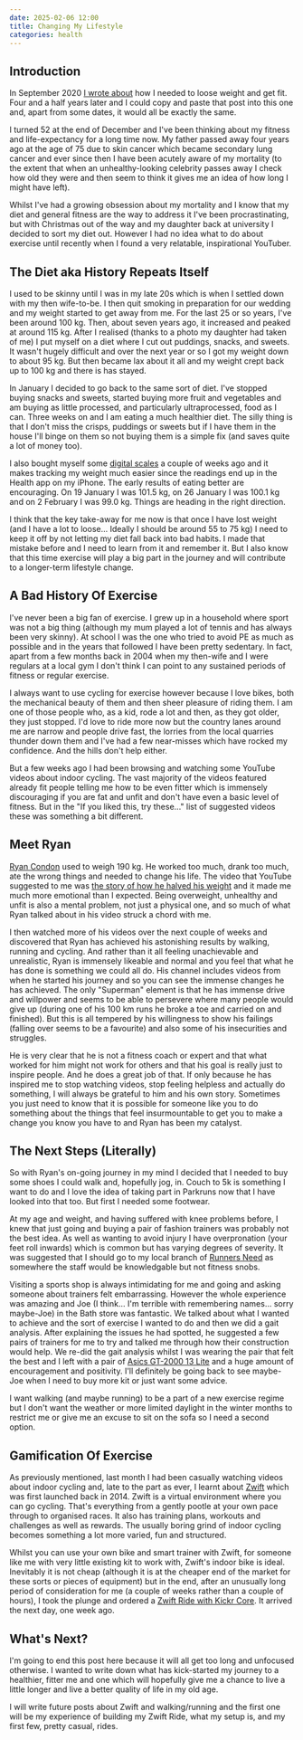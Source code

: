 ```yaml
---
date: 2025-02-06 12:00
title: Changing My Lifestyle
categories: health
---
```


## Introduction

In September 2020 [I wrote about](https://blog.sgawolf.com/post/2020-09-13-weight-and-health) how I needed to loose weight and get fit. Four and a half years later and I could copy and paste that post into this one and, apart from some dates, it would all be exactly the same.

I turned 52 at the end of December and I've been thinking about my fitness and life-expectancy for a long time now. My father passed away four years ago at the age of 75 due to skin cancer which became secondary lung cancer and ever since then I have been acutely aware of my mortality (to the extent that when an unhealthy-looking celebrity passes away I check how old they were and then seem to think it gives me an idea of how long I might have left).

Whilst I've had a growing obsession about my mortality and I know that my diet and general fitness are the way to address it I've been procrastinating, but with Christmas out of the way and my daughter back at university I decided to sort my diet out. However I had no idea what to do about exercise until recently when I found a very relatable, inspirational YouTuber.

## The Diet aka History Repeats Itself

I used to be skinny until I was in my late 20s which is when I settled down with my then wife-to-be. I then quit smoking in preparation for our wedding and my weight started to get away from me. For the last 25 or so years, I've been around 100 kg. Then, about seven years ago, it increased and peaked at around 115 kg. After I realised (thanks to a photo my daughter had taken of me) I put myself on a diet where I cut out puddings, snacks, and sweets. It wasn't hugely difficult and over the next year or so I got my weight down to about 95 kg. But then became lax about it all and my weight crept back up to 100 kg and there is has stayed.

In January I decided to go back to the same sort of diet. I've stopped buying snacks and sweets, started buying more fruit and vegetables and am buying as little processed, and particularly ultraprocessed, food as I can. Three weeks on and I am eating a much healthier diet. The silly thing is that I don't miss the crisps, puddings or sweets but if I have them in the house I'll binge on them so not buying them is a simple fix (and saves quite a lot of money too).

I also bought myself some [digital scales](https://www.amazon.co.uk/dp/B0BDF4QCR2) a couple of weeks ago and it makes tracking my weight much easier since the readings end up in the Health app on my iPhone. The early results of eating better are encouraging. On 19 January I was 101.5 kg, on 26 January I was 100.1 kg and on 2 February I was 99.0 kg. Things are heading in the right direction.

I think that the key take-away for me now is that once I have lost weight (and I have a lot to loose... Ideally I should be around 55 to 75 kg) I need to keep it off by not letting my diet fall back into bad habits. I made that mistake before and I need to learn from it and remember it. But I also know that this time exercise will play a big part in the journey and will contribute to a longer-term lifestyle change.

## A Bad History Of Exercise

I've never been a big fan of exercise. I grew up in a household where sport was not a big thing (although my mum played a lot of tennis and has always been very skinny). At school I was the one who tried to avoid PE as much as possible and in the years that followed I have been pretty sedentary. In fact, apart from a few months back in 2004 when my then-wife and I were regulars at a local gym I don't think I can point to any sustained periods of fitness or regular exercise.

I always want to use cycling for exercise however because I love bikes, both the mechanical beauty of them and then sheer pleasure of riding them. I am one of those people who, as a kid, rode a lot and then, as they got older, they just stopped. I'd love to ride more now but the country lanes around me are narrow and people drive fast, the lorries from the local quarries thunder down them and I've had a few near-misses which have rocked my confidence. And the hills don't help either.

But a few weeks ago I had been browsing and watching some YouTube videos about indoor cycling. The vast majority of the videos featured already fit people telling me how to be even fitter which is immensely discouraging if you are fat and unfit and don't have even a basic level of fitness. But in the "If you liked this, try these..." list of suggested videos these was something a bit different.

## Meet Ryan

[Ryan Condon](https://www.youtube.com/@RyanCondon) used to weigh 190 kg. He worked too much, drank too much, ate the wrong things and needed to change his life. The video that YouTube suggested to me was [the story of how he halved his weight](https://www.youtube.com/watch?v=agJde2ErVHQ) and it made me much more emotional than I expected. Being overweight, unhealthy and unfit is also a mental problem, not just a physical one, and so much of what Ryan talked about in his video struck a chord with me.

I then watched more of his videos over the next couple of weeks and discovered that Ryan has achieved his astonishing results by walking, running and cycling. And rather than it all feeling unachievable and unrealistic, Ryan is immensely likeable and normal and you feel that what he has done is something we could all do. His channel includes videos from when he started his journey and so you can see the immense changes he has achieved. The only "Superman" element is that he has immense drive and willpower and seems to be able to persevere where many people would give up (during one of his 100 km runs he broke a toe and carried on and finished). But this is all tempered by his willingness to show his failings (falling over seems to be a favourite) and also some of his insecurities and struggles.

He is very clear that he is not a fitness coach or expert and that what worked for him might not work for others and that his goal is really just to inspire people. And he does a great job of that. If only because he has inspired me to stop watching videos, stop feeling helpless and actually do something, I will always be grateful to him and his own story. Sometimes you just need to know that it is possible for someone like you to do something about the things that feel insurmountable to get you to make a change you know you have to and Ryan has been my catalyst.

## The Next Steps (Literally)

So with Ryan's on-going journey in my mind I decided that I needed to buy some shoes I could walk and, hopefully jog, in. Couch to 5k is something I want to do and I love the idea of taking part in Parkruns now that I have looked into that too. But first I needed some footwear.

At my age and weight, and having suffered with knee problems before, I knew that just going and buying a pair of fashion trainers was probably not the best idea. As well as wanting to avoid injury I have overpronation (your feet roll inwards) which is common but has varying degrees of severity. It was suggested that I should go to my local branch of [Runners Need](https://www.runnersneed.com/) as somewhere the staff would be knowledgable but not fitness snobs.

Visiting a sports shop is always intimidating for me and going and asking someone about trainers felt embarrassing. However the whole experience was amazing and Joe (I think... I'm terrible with remembering names... sorry maybe-Joe) in the Bath store was fantastic. We talked about what I wanted to achieve and the sort of exercise I wanted to do and then we did a gait analysis. After explaining the issues he had spotted, he suggested a few pairs of trainers for me to try and talked me through how their construction would help. We re-did the gait analysis whilst I was wearing the pair that felt the best and I left with a pair of [Asics GT-2000 13 Lite](https://www.asics.com/gb/en-gb/gt-2000-13-lite-show/p/1011B953-001.html) and a huge amount of encouragement and positivity. I'll definitely be going back to see maybe-Joe when I need to buy more kit or just want some advice.

I want walking (and maybe running) to be a part of a new exercise regime but I don't want the weather or more limited daylight in the winter months to restrict me or give me an excuse to sit on the sofa so I need a second option.

## Gamification Of Exercise

As previously mentioned, last month I had been casually watching videos about indoor cycling and, late to the part as ever, I learnt about [Zwift](https://www.zwift.com) which was first launched back in 2014. Zwift is a virtual environment where you can go cycling. That's everything from a gently pootle at your own pace through to organised races. It also has training plans, workouts and challenges as well as rewards. The usually boring grind of indoor cycling becomes something a lot more varied, fun and structured.

Whilst you can use your own bike and smart trainer with Zwift, for someone like me with very little existing kit to work with, Zwift's indoor bike is ideal. Inevitably it is not cheap (although it is at the cheaper end of the market for these sorts or pieces of equipment) but in the end, after an unusually long period of consideration for me (a couple of weeks rather than a couple of hours), I took the plunge and ordered a [Zwift Ride with Kickr Core](https://uk.zwift.com/collections/all/products/zwift-ride-kickr-core). It arrived the next day, one week ago.

## What's Next?

I'm going to end this post here because it will all get too long and unfocused otherwise. I wanted to write down what has kick-started my journey to a healthier, fitter me and one which will hopefully give me a chance to live a little longer and live a better quality of life in my old age.

I will write future posts about Zwift and walking/running and the first one will be my experience of building my Zwift Ride, what my setup is, and my first few, pretty casual, rides.
